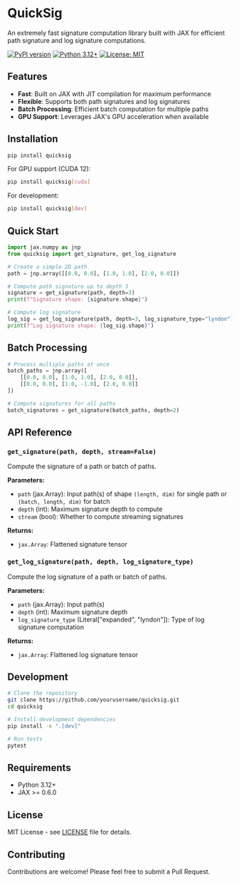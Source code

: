 # QuickSig

An extremely fast signature computation library built with JAX for efficient path signature and log signature computations.

[![PyPI version](https://badge.fury.io/py/quicksig.svg)](https://badge.fury.io/py/quicksig)
[![Python 3.12+](https://img.shields.io/badge/python-3.12+-blue.svg)](https://www.python.org/downloads/)
[![License: MIT](https://img.shields.io/badge/License-MIT-yellow.svg)](https://opensource.org/licenses/MIT)

## Features

- **Fast**: Built on JAX with JIT compilation for maximum performance
- **Flexible**: Supports both path signatures and log signatures
- **Batch Processing**: Efficient batch computation for multiple paths
- **GPU Support**: Leverages JAX's GPU acceleration when available

## Installation

```bash
pip install quicksig
```

For GPU support (CUDA 12):
```bash
pip install quicksig[cuda]
```

For development:
```bash
pip install quicksig[dev]
```

## Quick Start

```python
import jax.numpy as jnp
from quicksig import get_signature, get_log_signature

# Create a simple 2D path
path = jnp.array([[0.0, 0.0], [1.0, 1.0], [2.0, 0.0]])

# Compute path signature up to depth 3
signature = get_signature(path, depth=3)
print(f"Signature shape: {signature.shape}")

# Compute log signature
log_sig = get_log_signature(path, depth=3, log_signature_type="lyndon")
print(f"Log signature shape: {log_sig.shape}")
```

## Batch Processing

```python
# Process multiple paths at once
batch_paths = jnp.array([
    [[0.0, 0.0], [1.0, 1.0], [2.0, 0.0]],
    [[0.0, 0.0], [1.0, -1.0], [2.0, 0.0]]
])

# Compute signatures for all paths
batch_signatures = get_signature(batch_paths, depth=2)
```

## API Reference

### `get_signature(path, depth, stream=False)`

Compute the signature of a path or batch of paths.

**Parameters:**
- `path` (jax.Array): Input path(s) of shape `(length, dim)` for single path or `(batch, length, dim)` for batch
- `depth` (int): Maximum signature depth to compute
- `stream` (bool): Whether to compute streaming signatures

**Returns:**
- `jax.Array`: Flattened signature tensor

### `get_log_signature(path, depth, log_signature_type)`

Compute the log signature of a path or batch of paths.

**Parameters:**
- `path` (jax.Array): Input path(s) 
- `depth` (int): Maximum signature depth
- `log_signature_type` (Literal["expanded", "lyndon"]): Type of log signature computation

**Returns:**
- `jax.Array`: Flattened log signature tensor

## Development

```bash
# Clone the repository
git clone https://github.com/yourusername/quicksig.git
cd quicksig

# Install development dependencies
pip install -e ".[dev]"

# Run tests
pytest
```

## Requirements

- Python 3.12+
- JAX >= 0.6.0

## License

MIT License - see [LICENSE](LICENSE) file for details.

## Contributing

Contributions are welcome! Please feel free to submit a Pull Request.
